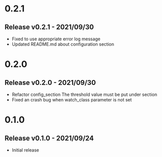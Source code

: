 # 0.2.1

## Release v0.2.1 - 2021/09/30

* Fixed to use appropriate error log message
* Updated README.md about configuration section

# 0.2.0

## Release v0.2.0 - 2021/09/30

* Refactor config_section
  The threshold value must be put under <threshold> section
* Fixed an crash bug when watch_class parameter is not set

# 0.1.0 

## Release v0.1.0 - 2021/09/24

* Initial release

